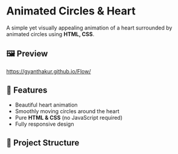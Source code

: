 # Animated Circles & Heart

A simple yet visually appealing animation of a heart surrounded by animated circles using **HTML, CSS**.

## 🖼 Preview

https://gyanthakur.github.io/Flow/



## 🚀 Features

- Beautiful heart animation
- Smoothly moving circles around the heart
- Pure **HTML & CSS** (no JavaScript required)
- Fully responsive design

## 📁 Project Structure

